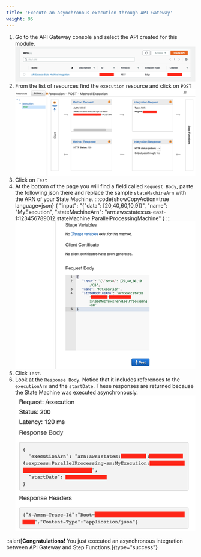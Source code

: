 ```yaml
---
title: 'Execute an asynchronous execution through API Gateway'
weight: 95
---
```


1. Go to the API Gateway console and select the API created for this module.
   ![API Console](/static/img/module-7/api-console-3.png)
2. From the list of resources find the `execution` resource and click on `POST`
   ![API Execution New](/static/img/module-7/api-execution-new.png)
3. Click on `Test`
4. At the bottom of the page you will find a field called `Request Body`, paste the following json there and replace the sample `stateMachineArn` with the ARN of your State Machine.
:::code{showCopyAction=true language=json}
{
"input": "{\"data\": [20,40,60,10,9]}",
"name": "MyExecution",
"stateMachineArn": "arn:aws:states:us-east-1:123456789012:stateMachine:ParallelProcessingMachine"
}
:::
   ![API Test](/static/img/module-7/api-test.png)
5. Click `Test`.  
6. Look at the `Response Body`. Notice that it includes references to the `executionArn` and the `startDate`. These responses are returned because the State Machine was executed asynchronously.
   ![API Test Result](/static/img/module-7/api-test-result.png)

::alert[**Congratulations!** You just executed an asynchronous integration between API Gateway and Step Functions.]{type="success"}
